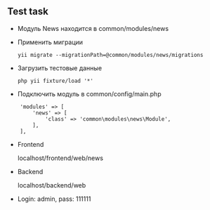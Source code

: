 ## Test task

- Модуль News находится в common/modules/news

- Применить миграции 

    `yii migrate --migrationPath=@common/modules/news/migrations`
    
- Загрузить тестовые данные

    `php yii fixture/load '*'`
    
- Подключить модуль в common/config/main.php
```
    'modules' => [
        'news' => [
            'class' => 'common\modules\news\Module',
        ],
    ],
```
- Frontend

    localhost/frontend/web/news
    
- Backend

    localhost/backend/web
    
- Login: admin, pass: 111111